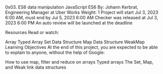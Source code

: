0x03. ES6 data manipulation
JavaScript
ES6
 By: Johann Kerbrat, Engineering Manager at Uber Works
 Weight: 1
 Project will start Jul 3, 2023 6:00 AM, must end by Jul 5, 2023 6:00 AM
 Checker was released at Jul 3, 2023 6:00 PM
 An auto review will be launched at the deadline


Resources
Read or watch:

Array
Typed Array
Set Data Structure
Map Data Structure
WeakMap
Learning Objectives
At the end of this project, you are expected to be able to explain to anyone, without the help of Google:

How to use map, filter and reduce on arrays
Typed arrays
The Set, Map, and Weak link data structures
